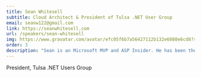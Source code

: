 ```yaml
---
title: Sean Whitesell
subtitle: Cloud Architect & President of Tulsa .NET User Group
email: seanw122@gmail.com
link: https://seanwhitesell.com
url: /speakers/sean-whitesell
img: https://www.gravatar.com/avatar/efc05f6b7a56427112b132e6080e6cd8?s=80
order: 3
description: "Sean is an Microsoft MVP and ASP Insider. He has been the President of Tulsa .NET User Group since 2009, and a Cloud Architect with TokenEx. Sean has been programming and playing with electronics for over 20 years. He also has multiple black belts in martial arts."
---
```


President, Tulsa .NET Users Group